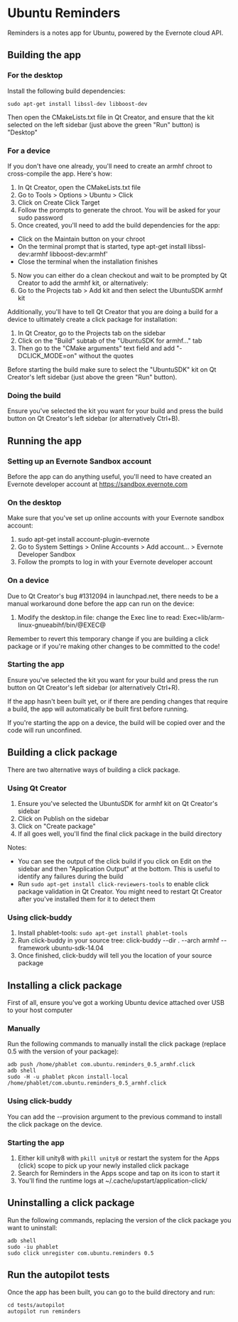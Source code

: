 # Ubuntu Reminders

Reminders is a notes app for Ubuntu, powered by the Evernote cloud API.

## Building the app

### For the desktop

Install the following build dependencies:

    sudo apt-get install libssl-dev libboost-dev 

Then open the CMakeLists.txt file in Qt Creator, and ensure that the kit
selected on the left sidebar (just above the green "Run" button) is "Desktop"

### For a device

If you don't have one already, you'll need to create an armhf chroot to
cross-compile the app. Here's how:

1. In Qt Creator, open the CMakeLists.txt file
2. Go to Tools > Options > Ubuntu > Click
2. Click on Create Click Target
3. Follow the prompts to generate the chroot. You will be asked for your sudo
   password
4. Once created, you'll need to add the build dependencies for the app:
  - Click on the Maintain button on your chroot
  - On the terminal prompt that is started, type 
    apt-get install libssl-dev:armhf libboost-dev:armhf'
  - Close the terminal when the installation finishes
5. Now you can either do a clean checkout and wait to be prompted by Qt Creator
   to add the armhf kit, or alternatively:
6. Go to the Projects tab > Add kit and then select the UbuntuSDK armhf kit

Additionally, you'll have to tell Qt Creator that you are doing a build for a
device to ultimately create a click package for installation:

1. In Qt Creator, go to the Projects tab on the sidebar
2. Click on the "Build" subtab of the "UbuntuSDK for armhf..." tab
3. Then go to the "CMake arguments" text field and add "-DCLICK_MODE=on"
   without the quotes

Before starting the build make sure to select the "UbuntuSDK" kit on Qt
Creator's left sidebar (just above the green "Run" button).

### Doing the build

Ensure you've selected the kit you want for your build and press the build
button on Qt Creator's left sidebar (or alternatively Ctrl+B).

## Running the app

### Setting up an Evernote Sandbox account

Before the app can do anything useful, you'll need to have created an Evernote
developer account at https://sandbox.evernote.com

### On the desktop

Make sure that you've set up online accounts with your Evernote sandbox
account:

1. sudo apt-get install account-plugin-evernote
2. Go to System Settings > Online Accounts > Add account... > Evernote
   Developer Sandbox
3. Follow the prompts to log in with your Evernote developer account

### On a device

Due to Qt Creator's bug #1312094 in launchpad.net, there needs to be a manual
workaround done before the app can run on the device:
 
1. Modify the desktop.in file: change the Exec line to read:
   Exec=lib/arm-linux-gnueabihf/bin/@EXEC@

Remember to revert this temporary change if you are building a click package or
if you're making other changes to be committed to the code!

### Starting the app

Ensure you've selected the kit you want for your build and press the run
button on Qt Creator's left sidebar (or alternatively Ctrl+R).

If the app hasn't been built yet, or if there are pending changes that require
a build, the app will automatically be built first before running.

If you're starting the app on a device, the build will be copied over and the
code will run unconfined.

## Building a click package

There are two alternative ways of building a click package.

### Using Qt Creator

1. Ensure you've selected the UbuntuSDK for armhf kit on Qt Creator's sidebar
2. Click on Publish on the sidebar
3. Click on "Create package"
4. If all goes well, you'll find the final click package in the build directory

Notes:
- You can see the output of the click build if you click on Edit on the sidebar
  and then "Application Output" at the bottom. This is useful to identify any
  failures during the build
- Run `sudo apt-get install click-reviewers-tools` to enable click package
  validation in Qt Creator. You might need to restart Qt Creator after you've
  installed them for it to detect them

### Using click-buddy

1. Install phablet-tools: `sudo apt-get install phablet-tools`
2. Run click-buddy in your source tree:
   click-buddy --dir . --arch armhf --framework ubuntu-sdk-14.04
3. Once finished, click-buddy will tell you the location of your source package

## Installing a click package

First of all, ensure you've got a working Ubuntu device attached over USB to
your host computer

### Manually

Run the following commands to manually install the click package (replace 0.5
with the version of your package):

    adb push /home/phablet com.ubuntu.reminders_0.5_armhf.click
    adb shell
    sudo -H -u phablet pkcon install-local /home/phablet/com.ubuntu.reminders_0.5_armhf.click

### Using click-buddy

You can add the --provision argument to the previous command to install the
click package on the device.

### Starting the app

1. Either kill unity8 with `pkill unity8` or restart the system for the Apps
   (click) scope to pick up your newly installed click package
2. Search for Reminders in the Apps scope and tap on its icon to start it
3. You'll find the runtime logs at ~/.cache/upstart/application-click/

## Uninstalling a click package

Run the following commands, replacing the version of the click package you want
to uninstall:

    adb shell
    sudo -iu phablet
    sudo click unregister com.ubuntu.reminders 0.5

## Run the autopilot tests

Once the app has been built, you can go to the build directory and run:

    cd tests/autopilot
    autopilot run reminders
